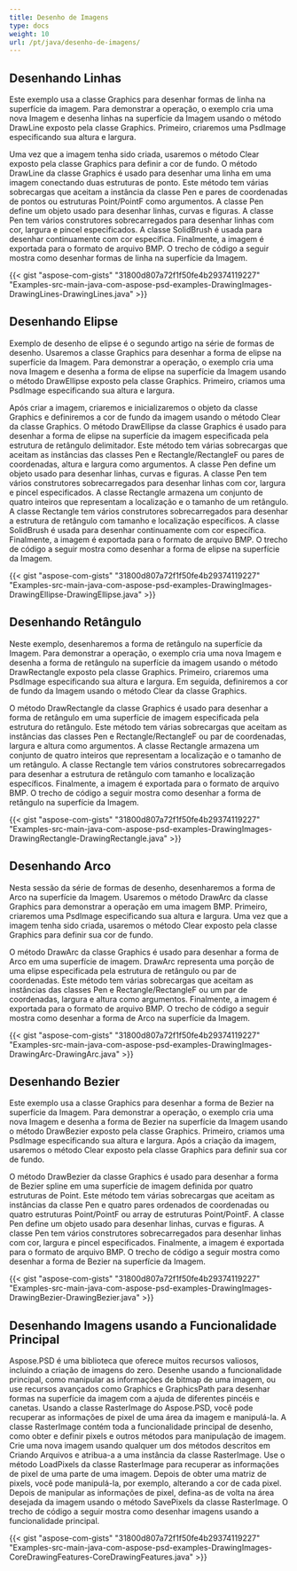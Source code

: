 ```yaml
---
title: Desenho de Imagens
type: docs
weight: 10
url: /pt/java/desenho-de-imagens/
---
```


## **Desenhando Linhas**
Este exemplo usa a classe Graphics para desenhar formas de linha na superfície da imagem. Para demonstrar a operação, o exemplo cria uma nova Imagem e desenha linhas na superfície da Imagem usando o método DrawLine exposto pela classe Graphics. Primeiro, criaremos uma PsdImage especificando sua altura e largura.

Uma vez que a imagem tenha sido criada, usaremos o método Clear exposto pela classe Graphics para definir a cor de fundo. O método DrawLine da classe Graphics é usado para desenhar uma linha em uma imagem conectando duas estruturas de ponto. Este método tem várias sobrecargas que aceitam a instância da classe Pen e pares de coordenadas de pontos ou estruturas Point/PointF como argumentos. A classe Pen define um objeto usado para desenhar linhas, curvas e figuras. A classe Pen tem vários construtores sobrecarregados para desenhar linhas com cor, largura e pincel especificados. A classe SolidBrush é usada para desenhar continuamente com cor específica. Finalmente, a imagem é exportada para o formato de arquivo BMP. O trecho de código a seguir mostra como desenhar formas de linha na superfície da Imagem.



{{< gist "aspose-com-gists" "31800d807a72f1f50fe4b29374119227" "Examples-src-main-java-com-aspose-psd-examples-DrawingImages-DrawingLines-DrawingLines.java" >}}
## **Desenhando Elipse**
Exemplo de desenho de elipse é o segundo artigo na série de formas de desenho. Usaremos a classe Graphics para desenhar a forma de elipse na superfície da Imagem. Para demonstrar a operação, o exemplo cria uma nova Imagem e desenha a forma de elipse na superfície da Imagem usando o método DrawEllipse exposto pela classe Graphics. Primeiro, criamos uma PsdImage especificando sua altura e largura.

Após criar a imagem, criaremos e inicializaremos o objeto da classe Graphics e definiremos a cor de fundo da imagem usando o método Clear da classe Graphics. O método DrawEllipse da classe Graphics é usado para desenhar a forma de elipse na superfície da imagem especificada pela estrutura de retângulo delimitador. Este método tem várias sobrecargas que aceitam as instâncias das classes Pen e Rectangle/RectangleF ou pares de coordenadas, altura e largura como argumentos. A classe Pen define um objeto usado para desenhar linhas, curvas e figuras. A classe Pen tem vários construtores sobrecarregados para desenhar linhas com cor, largura e pincel especificados. A classe Rectangle armazena um conjunto de quatro inteiros que representam a localização e o tamanho de um retângulo. A classe Rectangle tem vários construtores sobrecarregados para desenhar a estrutura de retângulo com tamanho e localização específicos. A classe SolidBrush é usada para desenhar continuamente com cor específica. Finalmente, a imagem é exportada para o formato de arquivo BMP. O trecho de código a seguir mostra como desenhar a forma de elipse na superfície da Imagem.



{{< gist "aspose-com-gists" "31800d807a72f1f50fe4b29374119227" "Examples-src-main-java-com-aspose-psd-examples-DrawingImages-DrawingEllipse-DrawingEllipse.java" >}}
## **Desenhando Retângulo**
Neste exemplo, desenharemos a forma de retângulo na superfície da Imagem. Para demonstrar a operação, o exemplo cria uma nova Imagem e desenha a forma de retângulo na superfície da imagem usando o método DrawRectangle exposto pela classe Graphics. Primeiro, criaremos uma PsdImage especificando sua altura e largura. Em seguida, definiremos a cor de fundo da Imagem usando o método Clear da classe Graphics.

O método DrawRectangle da classe Graphics é usado para desenhar a forma de retângulo em uma superfície de imagem especificada pela estrutura do retângulo. Este método tem várias sobrecargas que aceitam as instâncias das classes Pen e Rectangle/RectangleF ou par de coordenadas, largura e altura como argumentos. A classe Rectangle armazena um conjunto de quatro inteiros que representam a localização e o tamanho de um retângulo. A classe Rectangle tem vários construtores sobrecarregados para desenhar a estrutura de retângulo com tamanho e localização específicos. Finalmente, a imagem é exportada para o formato de arquivo BMP. O trecho de código a seguir mostra como desenhar a forma de retângulo na superfície da Imagem.



{{< gist "aspose-com-gists" "31800d807a72f1f50fe4b29374119227" "Examples-src-main-java-com-aspose-psd-examples-DrawingImages-DrawingRectangle-DrawingRectangle.java" >}}
## **Desenhando Arco**
Nesta sessão da série de formas de desenho, desenharemos a forma de Arco na superfície da Imagem. Usaremos o método DrawArc da classe Graphics para demonstrar a operação em uma imagem BMP. Primeiro, criaremos uma PsdImage especificando sua altura e largura. Uma vez que a imagem tenha sido criada, usaremos o método Clear exposto pela classe Graphics para definir sua cor de fundo.

O método DrawArc da classe Graphics é usado para desenhar a forma de Arco em uma superfície de imagem. DrawArc representa uma porção de uma elipse especificada pela estrutura de retângulo ou par de coordenadas. Este método tem várias sobrecargas que aceitam as instâncias das classes Pen e Rectangle/RectangleF ou um par de coordenadas, largura e altura como argumentos. Finalmente, a imagem é exportada para o formato de arquivo BMP. O trecho de código a seguir mostra como desenhar a forma de Arco na superfície da Imagem.



{{< gist "aspose-com-gists" "31800d807a72f1f50fe4b29374119227" "Examples-src-main-java-com-aspose-psd-examples-DrawingImages-DrawingArc-DrawingArc.java" >}}
## **Desenhando Bezier**
Este exemplo usa a classe Graphics para desenhar a forma de Bezier na superfície da Imagem. Para demonstrar a operação, o exemplo cria uma nova Imagem e desenha a forma de Bezier na superfície da Imagem usando o método DrawBezier exposto pela classe Graphics. Primeiro, criamos uma PsdImage especificando sua altura e largura. Após a criação da imagem, usaremos o método Clear exposto pela classe Graphics para definir sua cor de fundo.

O método DrawBezier da classe Graphics é usado para desenhar a forma de Bezier spline em uma superfície de imagem definida por quatro estruturas de Point. Este método tem várias sobrecargas que aceitam as instâncias da classe Pen e quatro pares ordenados de coordenadas ou quatro estruturas Point/PointF ou array de estruturas Point/PointF. A classe Pen define um objeto usado para desenhar linhas, curvas e figuras. A classe Pen tem vários construtores sobrecarregados para desenhar linhas com cor, largura e pincel especificados. Finalmente, a imagem é exportada para o formato de arquivo BMP. O trecho de código a seguir mostra como desenhar a forma de Bezier na superfície da Imagem.



{{< gist "aspose-com-gists" "31800d807a72f1f50fe4b29374119227" "Examples-src-main-java-com-aspose-psd-examples-DrawingImages-DrawingBezier-DrawingBezier.java" >}}
## **Desenhando Imagens usando a Funcionalidade Principal**
Aspose.PSD é uma biblioteca que oferece muitos recursos valiosos, incluindo a criação de imagens do zero. Desenhe usando a funcionalidade principal, como manipular as informações de bitmap de uma imagem, ou use recursos avançados como Graphics e GraphicsPath para desenhar formas na superfície da imagem com a ajuda de diferentes pincéis e canetas. Usando a classe RasterImage do Aspose.PSD, você pode recuperar as informações de pixel de uma área da imagem e manipulá-la. A classe RasterImage contém toda a funcionalidade principal de desenho, como obter e definir pixels e outros métodos para manipulação de imagem. Crie uma nova imagem usando qualquer um dos métodos descritos em Criando Arquivos e atribua-a a uma instância da classe RasterImage. Use o método LoadPixels da classe RasterImage para recuperar as informações de pixel de uma parte de uma imagem. Depois de obter uma matriz de pixels, você pode manipulá-la, por exemplo, alterando a cor de cada pixel. Depois de manipular as informações de pixel, defina-as de volta na área desejada da imagem usando o método SavePixels da classe RasterImage. O trecho de código a seguir mostra como desenhar imagens usando a funcionalidade principal.



{{< gist "aspose-com-gists" "31800d807a72f1f50fe4b29374119227" "Examples-src-main-java-com-aspose-psd-examples-DrawingImages-CoreDrawingFeatures-CoreDrawingFeatures.java" >}}
